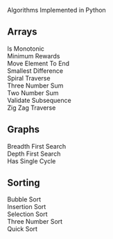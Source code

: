 Algorithms Implemented in Python  

## Arrays  
Is Monotonic  
Minimum Rewards  
Move Element To End  
Smallest Difference  
Spiral Traverse  
Three Number Sum  
Two Number Sum  
Validate Subsequence  
Zig Zag Traverse    

## Graphs  
Breadth First Search  
Depth First Search  
Has Single Cycle  

## Sorting  
Bubble Sort  
Insertion Sort  
Selection Sort  
Three Number Sort  
Quick Sort  
